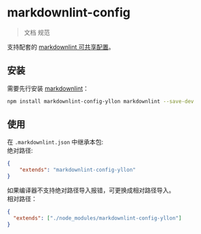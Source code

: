 # markdownlint-config

> 文档 规范

支持配套的 [markdownlint 可共享配置](https://www.npmjs.com/package/markdownlint#optionsconfig)。

## 安装

需要先行安装 [markdownlint](https://www.npmjs.com/package/markdownlint)：

```bash
npm install markdownlint-config-yllon markdownlint --save-dev
```

## 使用

在 `.markdownlint.json` 中继承本包:<br/>
绝对路径:
```json
{
	"extends": "markdownlint-config-yllon"
}
```

如果编译器不支持绝对路径导入报错，可更换成相对路径导入。<br/>
相对路径：
```json
{
  "extends": ["./node_modules/markdownlint-config-yllon"]
}
```
